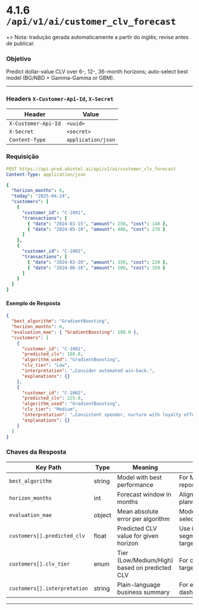 # 4.1.6 `/api/v1/ai/customer_clv_forecast`
+> Nota: tradução gerada automaticamente a partir do inglês; revise antes de publicar.


### Objetivo
Predict dollar-value CLV over 6-, 12-, 36-month horizons; auto-select best model (BG/NBD + Gamma-Gamma or GBM).

---

### Headers `X-Customer-Api-Id`, `X-Secret`

| Header               | Value      |
|----------------------|------------|
| `X-Customer-Api-Id`  | `<uuid>`   |
| `X-Secret`           | `<secret>` |
| `Content-Type`       | `application/json` |

### Requisição

```yml
POST https://api-prod.abintel.ai/api/v1/ai/customer_clv_forecast
Content-Type: application/json

{
  "horizon_months": 6,
  "today": "2025-04-24",
  "customers": [
    {
      "customer_id": "C-1001",
      "transactions": [
        { "date": "2024-01-15", "amount": 250, "cost": 140 },
        { "date": "2024-05-10", "amount": 480, "cost": 270 }
      ]
    },
    {
      "customer_id": "C-1002",
      "transactions": [
        { "date": "2024-02-20", "amount": 350, "cost": 220 },
        { "date": "2024-06-18", "amount": 500, "cost": 320 }
      ]
    }
  ]
}
```


#### Exemplo de Resposta
```json
{
  "best_algorithm": "GradientBoosting",
  "horizon_months": 6,
  "evaluation_mae": { "GradientBoosting": 188.0 },
  "customers": [
    {
      "customer_id": "C-1001",
      "predicted_clv": 188.0,
      "algorithm_used": "GradientBoosting",
      "clv_tier": "Low",
      "interpretation": "…Consider automated win-back.",
      "explanations": {}
    },
    {
      "customer_id": "C-1002",
      "predicted_clv": 225.0,
      "algorithm_used": "GradientBoosting",
      "clv_tier": "Medium",
      "interpretation": "…Consistent spender, nurture with loyalty offers.",
      "explanations": {}
    }
  ]
}
```

### Chaves da Resposta

| Key Path                         | Type        | Meaning                                                  | Usage                                   |
|-----------------------------------|-------------|----------------------------------------------------------|-----------------------------------------|
| `best_algorithm`                  | string      | Model with best performance                              | For ML/Ops and reporting                |
| `horizon_months`                  | int         | Forecast window in months                                | Align with business planning            |
| `evaluation_mae`                  | object      | Mean absolute error per algorithm                        | Model selection/monitoring              |
| `customers[].predicted_clv`       | float       | Predicted CLV value for given horizon                    | Use in segmentation, targeting, etc     |
| `customers[].clv_tier`            | enum        | Tier (Low/Medium/High) based on predicted CLV            | For campaign targeting                  |
| `customers[].interpretation`      | string      | Plain-language business summary                          | For executive dashboards                |

---

